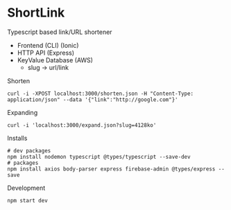 # ShortLink

Typescript based link/URL shortener

- Frontend (CLI) (Ionic)
- HTTP API (Express)
- KeyValue Database (AWS)
  - slug -> url/link

Shorten

    curl -i -XPOST localhost:3000/shorten.json -H "Content-Type: application/json" --data '{"link":"http://google.com"}'

Expanding

    curl -i 'localhost:3000/expand.json?slug=4128ko'

Installs

    # dev packages
    npm install nodemon typescript @types/typescript --save-dev
    # packages
    npm install axios body-parser express firebase-admin @types/express --save

Development

    npm start dev
